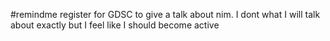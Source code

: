 #remindme register for GDSC to give a talk about nim. I dont what I will talk about exactly but I feel like I should become active